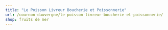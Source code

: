 ```yaml
---
title: "Le Poisson Livreur Boucherie et Poissonnerie"
url: /cournon-dauvergne/le-poisson-livreur-boucherie-et-poissonnerie/
shop: fruits de mer
---
```

